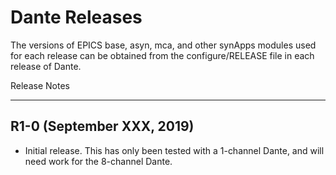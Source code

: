 Dante Releases
==============

The versions of EPICS base, asyn, mca, and other synApps modules used for each release can be obtained from 
the configure/RELEASE file in each release of Dante.

Release Notes
_____________

R1-0 (September XXX, 2019)
--------------------------

- Initial release.  This has only been tested with a 1-channel Dante, and will need work for the 8-channel Dante.
